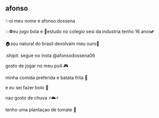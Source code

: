 ## afonso 

:sparkles:oi meu nome e afonso dossena

:collision::soccer:eu jogo bola e  :school:estudo no colegio sesi da industria tenho 16 anos:two_hearts:

:house:sou natural do brasil devolvam meu ouro:fu:

:shipit: segue no insta @afonsodossena06

gosto de jogar no meu ps4 :video_game:

minha comida preferida e batata frita :fries:

e eu sei fazer bolo :birthday:

nao gosto de chuva :zap::cloud::zap:
 
tenho uma plantaçao de tomate :tomato:

